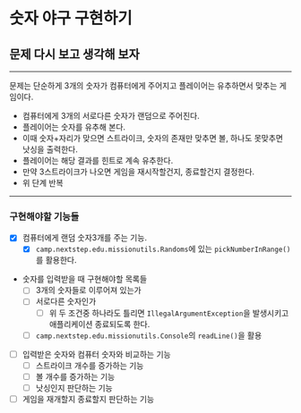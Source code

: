 # 숫자 야구 구현하기

## 문제 다시 보고 생각해 보자

---

문제는 단순하게 3개의 숫자가 컴퓨터에게 주어지고 플레이어는 유추하면서 맞추는 게임이다.


- 컴퓨터에게 3개의 서로다른 숫자가 랜덤으로 주어진다.
- 플레이어는 숫자를 유추해 본다.
- 이때 숫자+자리가 맞으면 스트라이크, 숫자의 존재만 맞추면 볼, 하나도 못맞추면 낫싱을 출력한다.
- 플레이어는 해당 결과를 힌트로 계속 유추한다.
- 만약 3스트라이크가 나오면 게임을 재시작할건지, 종료할건지 결정한다.
- 위 단계 반복
---

### 구현해야할 기능들

- [x] 컴퓨터에게 랜덤 숫자3개를 주는 기능.
  - [x] `camp.nextstep.edu.missionutils.Randoms`에 있는 `pickNumberInRange()`를 활용한다.
- 숫자를 입력받을 때 구현해야할 목록들
  - [ ] 3개의 숫자들로 이루어져 있는가
  - [ ] 서로다른 숫자인가
    - [ ] 위 두 조건중 하나라도 틀리면 `IllegalArgumentException`을 발생시키고 애플리케이션 종료되도록 한다.
  - [ ] `camp.nextstep.edu.missionutils.Console`의 `readLine()`을 활용
- [ ] 입력받은 숫자와 컴퓨터 숫자와 비교하는 기능
  - [ ] 스트라이크 개수를 증가하는 기능
  - [ ] 볼 개수를 증가하는 기능
  - [ ] 낫싱인지 판단하는 기능
- [ ] 게임을 재개할지 종료할지 판단하는 기능